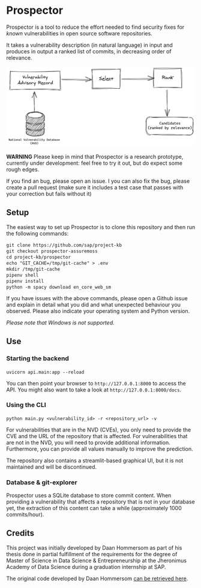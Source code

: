 # Prospector

Prospector is a tool to reduce the effort needed to find security fixes for
*known* vulnerabilities in open source software repositories.

It takes a vulnerability description (in natural language) in input and
produces in output a ranked list of commits, in decreasing order of relevance.


![](docs/img/prospector.png)



**WARNING** Please keep in mind that Prospector is a research prototype, currently
under development: feel free to try it out, but do expect some rough edges.

If you find an bug, please open an issue. I you can also fix the bug, please
create a pull request (make sure it includes a test case that passes with your correction
but fails without it)

## Setup

The easiest way to set up Prospector is to clone this repository and then run the following commands:

```
git clone https://github.com/sap/project-kb
git checkout prospector-assuremoss
cd project-kb/prospector
echo "GIT_CACHE=/tmp/git-cache" > .env
mkdir /tmp/git-cache
pipenv shell
pipenv install
python -m spacy download en_core_web_sm
```

If you have issues with the above commands, please open a Github issue and
explain in detail what you did and what unexpected behaviour you observed.
Please also indicate your operating system and Python version.

*Please note that Windows is not supported.*

## Use

### Starting the backend

`uvicorn api.main:app --reload`

You can then point your browser to `http://127.0.0.1:8000` to access the API.
You might also want to take a look at `http://127.0.0.1:8000/docs`.

### Using the CLI

`python main.py <vulnerability_id> -r <repository_url> -v`

For vulnerabilities that are in the NVD (CVEs), you only need to provide the CVE
and the URL of the repository that is affected. For vulnerabilities that are not
in the NVD, you will need to provide additional information. Furthermore, you
can provide all values manually to improve the prediction.

The repository also contains a streamlit-based graphical UI, but it is not maintained
and will be discontinued.

### Database & git-explorer

Prospector uses a SQLite database to store commit content. When providing a
vulnerability that affects a repository that is not in your database yet, the
extraction of this content can take a while (approximately 1000 commits/hour).

## Credits

This project was initially developed by Daan Hommersom as part of his thesis
done in partial fulfillment of the requirements for the degree of Master of
Science in Data Science & Entrepreneurship at the Jheronimus Academy of Data
Science during a graduation internship at SAP.

The original code developed by Daan Hommersom [can be retrieved
here](https://github.com/SAP/project-kb/releases/tag/DAAN_HOMMERSOM_THESIS).
